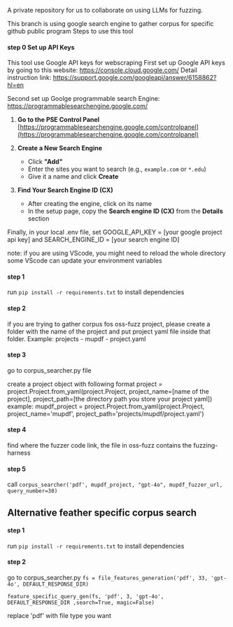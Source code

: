A private repository for us to collaborate on using LLMs for fuzzing.

This branch is using google search engine to gather corpus for specific github public program
Steps to use this tool
#### step 0 Set up API Keys
This tool use Google API keys for webscraping
First set up Google API keys by going to this website: https://console.cloud.google.com/
Detail instruction link: https://support.google.com/googleapi/answer/6158862?hl=en

Second set up Goolge programmable search Engine: https://programmablesearchengine.google.com/
1. **Go to the PSE Control Panel**  
   [https://programmablesearchengine.google.com/controlpanel](https://programmablesearchengine.google.com/controlpanel)

2. **Create a New Search Engine**
   - Click **"Add"**
   - Enter the sites you want to search (e.g., `example.com` or `*.edu`)
   - Give it a name and click **Create**

3. **Find Your Search Engine ID (CX)**
   - After creating the engine, click on its name
   - In the setup page, copy the **Search engine ID (CX)** from the **Details** section

Finally, in your local .env file, set GOOGLE_API_KEY = [your google project api key] and SEARCH_ENGINE_ID = [your search engine ID]

note: if you are using VScode, you might need to reload the whole directory some VScode can update your environment variables


#### step 1
run ```pip install -r requirements.txt``` to install dependencies

#### step 2
if you are trying to gather corpus fos oss-fuzz project, please create a folder with the name of the project and put project yaml file inside that folder.
Example: projects - mupdf - project.yaml

#### step 3
go to corpus_searcher.py file

create a project object with following format 
project = project.Project.from_yaml(project.Project, project_name=[name of the project], project_path=[the directory path you store your project yaml])
example: mupdf_project = project.Project.from_yaml(project.Project, project_name='mupdf', project_path='projects/mupdf/project.yaml')

#### step 4
find where the fuzzer code link, the file in oss-fuzz contains the fuzzing-harness

#### step 5
call ```corpus_searcher('pdf', mupdf_project, "gpt-4o", mupdf_fuzzer_url, query_number=30)```

## Alternative feather specific corpus search

#### step 1
run ```pip install -r requirements.txt``` to install dependencies

#### step 2
go to corpus_searcher.py
```fs = file_features_generation('pdf', 33, 'gpt-4o', DEFAULT_RESPONSE_DIR)```

```feature_specific_query_gen(fs, 'pdf', 3, 'gpt-4o', DEFAULT_RESPONSE_DIR ,search=True, magic=False)```

replace 'pdf' with file type you want
